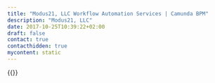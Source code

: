 ```yaml
---
title: "Modus21, LLC Workflow Automation Services | Camunda BPM"
description: "Modus21, LLC"
date: 2017-10-25T10:39:22+02:00
draft: false
contact: true
contacthidden: true
mycontent: static
---
```

{{<partner-single
company="Modus21, LLC"
type="si"
website="http://www.modus21.com"
countrycode="us"
city="Mount Pleasant"
description="Modus21 has been providing BPM and Case Management consulting to public and private clients since 2004. We have experience working in defense, civil agencies, manufacturing, insurance, healthcare, legal, and state/local governments. Our consultants combine software development, business architecture, process engineering,  and systems integration expertise with organizational change management to implement and deploy successful solutions."
siregion="na"
level="basic"
logo="//images.ctfassets.net/vpidbgnakfvf/5Q3KappnTaOMU6isgkGeQY/9fa5c683e03ce5f339819e71fb8e8451/logo.png">}}